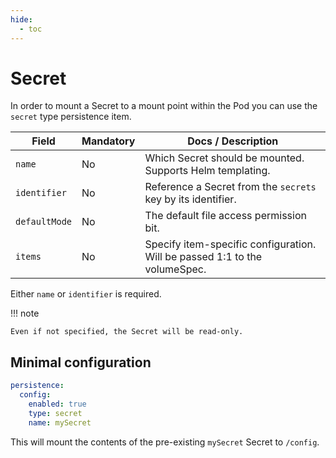 ```yaml
---
hide:
  - toc
---
```


# Secret

In order to mount a Secret to a mount point within the Pod you can use the
`secret` type persistence item.

| Field         | Mandatory | Docs / Description                                                         |
| ------------- | --------- | -------------------------------------------------------------------------- |
| `name`        | No        | Which Secret should be mounted. Supports Helm templating.                  |
| `identifier`  | No        | Reference a Secret from the `secrets` key by its identifier.               |
| `defaultMode` | No        | The default file access permission bit.                                    |
| `items`       | No        | Specify item-specific configuration. Will be passed 1:1 to the volumeSpec. |

Either `name` or `identifier` is required.

!!! note

    Even if not specified, the Secret will be read-only.

## Minimal configuration

```yaml
persistence:
  config:
    enabled: true
    type: secret
    name: mySecret
```

This will mount the contents of the pre-existing `mySecret` Secret to `/config`.
